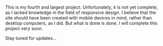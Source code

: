 This is my fourth and largest project. Unfortunately, it is not yet complete, as I lacked knowledge in the field of responsive design. I believe that the site should have been created with mobile devices in mind, rather than desktop computers, as I did. But what is done is done. I will complete this project very soon.

Stay tuned for updates...
